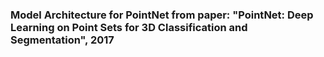 ### Model Architecture for PointNet from paper: "PointNet: Deep Learning on Point Sets for 3D Classification and Segmentation", 2017
